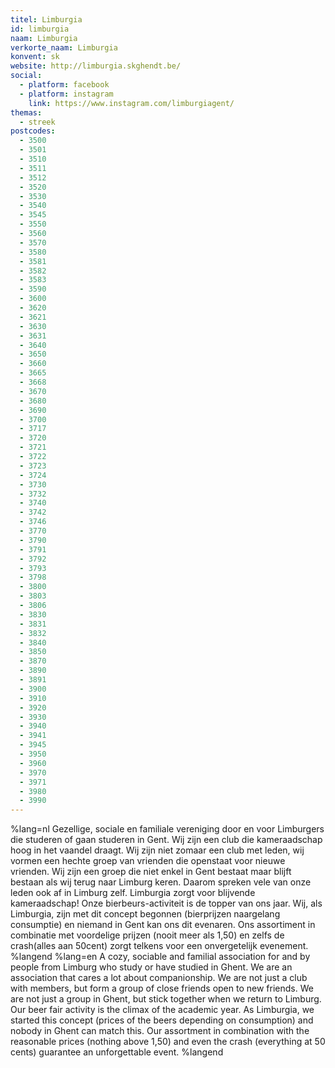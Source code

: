 ```yaml
---
titel: Limburgia
id: limburgia
naam: Limburgia
verkorte_naam: Limburgia
konvent: sk
website: http://limburgia.skghendt.be/
social:
  - platform: facebook
  - platform: instagram
    link: https://www.instagram.com/limburgiagent/
themas:
  - streek
postcodes:
  - 3500
  - 3501
  - 3510
  - 3511
  - 3512
  - 3520
  - 3530
  - 3540
  - 3545
  - 3550
  - 3560
  - 3570
  - 3580
  - 3581
  - 3582
  - 3583
  - 3590
  - 3600
  - 3620
  - 3621
  - 3630
  - 3631
  - 3640
  - 3650
  - 3660
  - 3665
  - 3668
  - 3670
  - 3680
  - 3690
  - 3700
  - 3717
  - 3720
  - 3721
  - 3722
  - 3723
  - 3724
  - 3730
  - 3732
  - 3740
  - 3742
  - 3746
  - 3770
  - 3790
  - 3791
  - 3792
  - 3793
  - 3798
  - 3800
  - 3803
  - 3806
  - 3830
  - 3831
  - 3832
  - 3840
  - 3850
  - 3870
  - 3890
  - 3891
  - 3900
  - 3910
  - 3920
  - 3930
  - 3940
  - 3941
  - 3945
  - 3950
  - 3960
  - 3970
  - 3971
  - 3980
  - 3990
---
```


%lang=nl Gezellige, sociale en familiale vereniging door en voor Limburgers die studeren of gaan studeren in Gent.
Wij zijn een club die kameraadschap hoog in het vaandel draagt. Wij zijn niet zomaar een club met leden, wij vormen een hechte groep van vrienden die openstaat voor nieuwe vrienden. Wij zijn een groep die niet enkel in Gent bestaat maar blijft bestaan als wij terug naar Limburg keren. Daarom spreken vele van onze leden ook af in Limburg zelf. Limburgia zorgt voor blijvende kameraadschap!
Onze bierbeurs-activiteit is de topper van ons jaar. Wij, als Limburgia, zijn met dit concept begonnen (bierprijzen naargelang consumptie) en niemand in Gent kan ons dit evenaren. Ons assortiment in combinatie met voordelige prijzen (nooit meer als 1,50) en zelfs de crash(alles aan 50cent) zorgt telkens voor een onvergetelijk evenement. %langend %lang=en A cozy, sociable and familial association for and by people from Limburg who study or have studied in Ghent. We are an association that cares a lot about companionship. We are not just a club with members, but form a group of close friends open to new friends. We are not just a group in Ghent, but stick together when we return to Limburg. Our beer fair activity is the climax of the academic year. As Limburgia, we started this concept (prices of the beers depending on consumption) and nobody in Ghent can match this. Our assortment in combination with the reasonable prices (nothing above 1,50) and even the crash (everything at 50 cents) guarantee an unforgettable event. %langend
